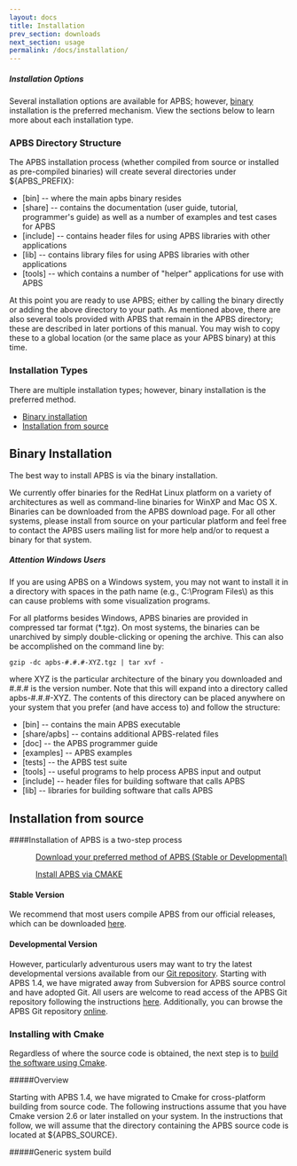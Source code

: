 ```yaml
---
layout: docs
title: Installation
prev_section: downloads
next_section: usage
permalink: /docs/installation/
---
```


<div class="note info">
  <h5>Installation Options</h5>
  <p>
    Several installation options are available for APBS; however, <a href="#binary">binary</a> installation is the preferred mechanism.
View the sections below to learn more about each installation type.
  </p>
</div>

### APBS Directory Structure

The APBS installation process (whether compiled from source or installed as pre-compiled binaries) will create several directories under ${APBS_PREFIX}:

- [bin] -- where the main apbs binary resides
- [share] -- contains the documentation (user guide, tutorial, programmer's guide) as well as a number of examples  and test cases for APBS
- [include] -- contains header files for using APBS libraries with other applications
- [lib] -- contains library files for using APBS libraries with other applications
- [tools] -- which contains a number of "helper" applications for use with APBS

At this point you are ready to use APBS; either by calling the binary directly or adding the above directory to your path. As mentioned above, there are also several tools provided with APBS that remain in the APBS directory; these are described in later portions of this manual. You may wish to copy these to a global location (or the same place as your APBS binary) at this time.

### Installation Types

<div>
<p>
There are multiple installation types; however, binary installation is the preferred method.
<ul>
<li><a href="http://sobolevnrm.github.io/apbs-pdb2pqr/docs/installation/#binary">Binary installation</a></li>
<li><a href="http://sobolevnrm.github.io/apbs-pdb2pqr/docs/installation/#source">Installation from source</a></li>
</ul>
</p>
</div>

<h2 id="binary">Binary Installation</h2>

The best way to install APBS is via the binary installation.

We currently offer binaries for the RedHat Linux platform on a variety of architectures as well as command-line binaries for WinXP and Mac OS X. Binaries can be downloaded from the APBS download page. For all other systems, please install from source on your particular platform and feel free to contact the APBS users mailing list for more help and/or to request a binary for that system.

<div class="note warning">
  <h5>Attention Windows Users</h5>
  <p>If you are using APBS on a Windows system, you may not want to install it in a directory with spaces in the path name (e.g., C:\Program Files\) as this can cause problems with some visualization programs.</p>
</div>

<p>For all platforms besides Windows, APBS binaries are provided in compressed tar format (*.tgz). On most systems, the binaries can be unarchived by simply double-clicking or opening the archive. This can also be accomplished on the command line by:</p>

`gzip -dc apbs-#.#.#-XYZ.tgz | tar xvf -`

<p>where XYZ is the particular architecture of the binary you downloaded and #.#.# is the version number. Note that this will expand into a directory called apbs-#.#.#-XYZ. The contents of this directory can be placed anywhere on your system that you prefer (and have access to) and follow the structure:</p>

- [bin] -- contains the main APBS executable
- [share/apbs] -- contains additional APBS-related files
- [doc] -- the APBS programmer guide
- [examples] -- APBS examples
- [tests] -- the APBS test suite
- [tools] -- useful programs to help process APBS input and output
- [include] -- header files for building software that calls APBS
- [lib] -- libraries for building software that calls APBS

<h2 id="source">Installation from source</h2>

####Installation of APBS is a two-step process

<p>
<ul>
  <ol><a href="#stable">Download your preferred method of APBS (Stable or Developmental)</a></ol>
  <ol><a href="#installing">Install APBS via CMAKE</a></ol>
</ul>
</p>

<h4 id="stable">Stable Version</h4>

<p>We recommend that most users compile APBS from our official releases, which can be downloaded <a href="http://www.poissonboltzmann.org/apbs/downloads" target="_blank">here</a>.</p>

<h4 id="developmental">Developmental Version</h4>

<p>However, particularly adventurous users may want to try the latest developmental versions available from our <a href="http://sourceforge.net/p/apbs/_list/git" target="_blank">Git repository</a>. Starting with APBS 1.4, we have migrated away from Subversion for APBS source control and have adopted Git. All users are welcome to read access of the APBS Git repository following the instructions <a href="http://sourceforge.net/projects/apbs/" target="_blank">here</a>. Additionally, you can browse the APBS Git repository <a href="http://sourceforge.net/p/apbs/_list/git" target="_blank">online</a>.</p>

<h3 id="installing">Installing with Cmake</h3>

<p>Regardless of where the source code is obtained, the next step is to <a href="">build the software using Cmake</a>.</p>

#####Overview

Starting with APBS 1.4, we have migrated to Cmake for cross-platform building from source code.  The following instructions assume that you have Cmake version 2.6 or later installed on your system.  In the instructions that follow, we will assume that the directory containing the APBS source code is located at ${APBS_SOURCE}.

#####Generic system build